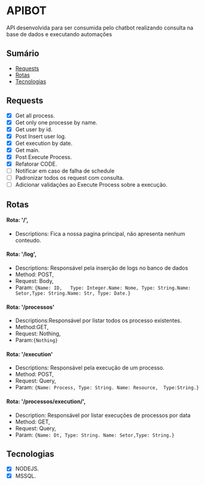 # APIBOT
API desenvolvida para ser consumida pelo chatbot realizando consulta na base de dados e executando automações


## Sumário
* [Requests](#Requests)
* [Rotas](#Rotas)
* [Tecnologias](#Tecnologias)

## Requests
- [X] Get all process.
- [X] Get only one processe by name.
- [X] Get user by id.
- [X] Post Insert user log.
- [X] Get execution by date.
- [X] Get main.
- [X] Post Execute Process.
- [X] Refatorar CODE.
- [ ] Notificar em caso de falha de schedule
- [ ] Padronizar todos os request com consulta.
- [ ] Adicionar validações ao Execute Process sobre a execução.

## Rotas

 #### Rota: '/', 
- Descriptions: Fica a nossa pagina principal, não apresenta nenhum conteudo.

#### Rota: '/log', 
- Descriptions: Responsável pela inserção de logs no banco de dados 
- Method: POST,
- Request: Body,
- Param: 
`{Name: ID,   Type: Integer.Name: Nome, Type: String.Name: Setor,Type: String.Name: Str, Type: Date.}`

 #### Rota: '/processos'
- Descriptions:Responsável por listar todos os processo existentes.
- Method:GET,
- Request: Nothing,
- Param:`{Nothing}`

 #### Rota: '/execution'
- Descriptions: Responsável pela execução de um processo.
- Method: POST,
- Request: Query,
- Param: `{Name: Process, Type: String. Name: Resource,  Type:String.}`

 #### Rota: '/processos/execution/', 
- Description: Responsável por listar execuções de processos por data
- Method: GET,
- Request: Query,
- Param: `{Name: Dt, Type: String. Name: Setor,Type: String.}`


## Tecnologias
- [X] NODEJS.
- [X] MSSQL.
